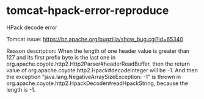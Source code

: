 # tomcat-hpack-error-reproduce
HPack decode error

Tomcat issue: https://bz.apache.org/bugzilla/show_bug.cgi?id=65340

Reason description:
When the length of one header value is greater than 127 and its first prefix byte is the last one in org.apache.coyote.http2.Http2Parser#headerReadBuffer, then the return value of org.apache.coyote.http2.Hpack#decodeInteger will be -1. And then the exception "java.lang.NegativeArraySizeException: -1" is thrown in org.apache.coyote.http2.HpackDecoder#readHpackString, because the length is -1.
